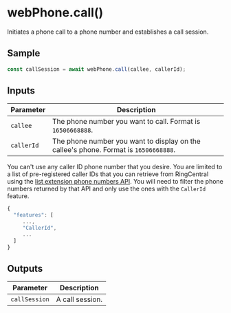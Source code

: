 # webPhone.call()

Initiates a phone call to a phone number and establishes a call session.

## Sample

```ts
const callSession = await webPhone.call(callee, callerId);
```

## Inputs

| Parameter  | Description                                                                          |
| ---------- | ------------------------------------------------------------------------------------ |
| `callee`   | The phone number you want to call. Format is `16506668888`.                          |
| `callerId` | The phone number you want to display on the callee's phone. Format is `16506668888`. |

You can't use any caller ID phone number that you desire. You are limited to a
list of pre-registered caller IDs that you can retrieve from RingCentral using
the
[list extension phone numbers API](https://developers.ringcentral.com/api-reference/Phone-Numbers/listExtensionPhoneNumbers).
You will need to filter the phone numbers returned by that API and only use the
ones with the `CallerId` feature.

```js hl_lines="4"
{
  "features": [
     ...,
	 "CallerId", 
	 ...
  ]
}
```

## Outputs

| Parameter     | Description     |
| ------------- | --------------- |
| `callSession` | A call session. |
